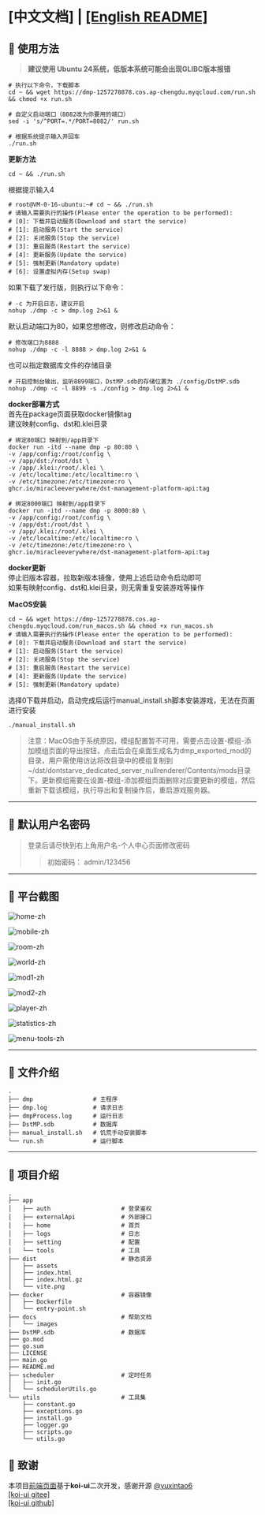 # [中文文档] | [[English README]](README_EN.md)
## :watermelon: 使用方法
>**建议使用 Ubuntu 24系统，低版本系统可能会出现GLIBC版本报错**  
```shell
# 执行以下命令，下载脚本
cd ~ && wget https://dmp-1257278878.cos.ap-chengdu.myqcloud.com/run.sh && chmod +x run.sh
```
```shell
# 自定义启动端口（8082改为你要用的端口）
sed -i 's/^PORT=.*/PORT=8082/' run.sh
```
```shell
# 根据系统提示输入并回车
./run.sh
```
**更新方法**
```shell
cd ~ && ./run.sh
```
根据提示输入4
```shell
# root@VM-0-16-ubuntu:~# cd ~ && ./run.sh
# 请输入需要执行的操作(Please enter the operation to be performed): 
# [0]: 下载并启动服务(Download and start the service) 
# [1]: 启动服务(Start the service) 
# [2]: 关闭服务(Stop the service) 
# [3]: 重启服务(Restart the service) 
# [4]: 更新服务(Update the service) 
# [5]: 强制更新(Mandatory update) 
# [6]: 设置虚拟内存(Setup swap)
```
如果下载了发行版，则执行以下命令：
```shell
# -c 为开启日志，建议开启
nohup ./dmp -c > dmp.log 2>&1 &
```
默认启动端口为80，如果您想修改，则修改启动命令：
```shell
# 修改端口为8888
nohup ./dmp -c -l 8888 > dmp.log 2>&1 &
```
也可以指定数据库文件的存储目录  
```shell
# 开启控制台输出，监听8899端口，DstMP.sdb的存储位置为 ./config/DstMP.sdb
nohup ./dmp -c -l 8899 -s ./config > dmp.log 2>&1 &
```
**docker部署方式**  
首先在package页面获取docker镜像tag  
建议映射config、dst和.klei目录  

```shell
# 绑定80端口 映射到/app目录下
docker run -itd --name dmp -p 80:80 \
-v /app/config:/root/config \
-v /app/dst:/root/dst \
-v /app/.klei:/root/.klei \
-v /etc/localtime:/etc/localtime:ro \
-v /etc/timezone:/etc/timezone:ro \
ghcr.io/miracleeverywhere/dst-management-platform-api:tag
```
```shell
# 绑定8000端口 映射到/app目录下
docker run -itd --name dmp -p 8000:80 \
-v /app/config:/root/config \
-v /app/dst:/root/dst \
-v /app/.klei:/root/.klei \
-v /etc/localtime:/etc/localtime:ro \
-v /etc/timezone:/etc/timezone:ro \
ghcr.io/miracleeverywhere/dst-management-platform-api:tag
```
**docker更新**  
停止旧版本容器，拉取新版本镜像，使用上述启动命令启动即可  
如果有映射config、dst和.klei目录，则无需重复安装游戏等操作  

**MacOS安装**  
```shell
cd ~ && wget https://dmp-1257278878.cos.ap-chengdu.myqcloud.com/run_macos.sh && chmod +x run_macos.sh
# 请输入需要执行的操作(Please enter the operation to be performed): 
# [0]: 下载并启动服务(Download and start the service) 
# [1]: 启动服务(Start the service) 
# [2]: 关闭服务(Stop the service) 
# [3]: 重启服务(Restart the service) 
# [4]: 更新服务(Update the service) 
# [5]: 强制更新(Mandatory update)
```
选择0下载并启动，启动完成后运行manual_install.sh脚本安装游戏，无法在页面进行安装
```shell
./manual_install.sh
```
>注意：MacOS由于系统原因，模组配置暂不可用，需要点击设置-模组-添加模组页面的导出按钮，点击后会在桌面生成名为dmp_exported_mod的目录，用户需使用访达将改目录中的模组复制到~/dst/dontstarve_dedicated_server_nullrenderer/Contents/mods目录下。更新模组需要在设置-模组-添加模组页面删除对应要更新的模组，然后重新下载该模组，执行导出和复制操作后，重启游戏服务器。
---

## :grapes: 默认用户名密码
>登录后请尽快到右上角用户名-个人中心页面修改密码
>
>>初始密码：
>>admin/123456

---

## :cherries: 平台截图
![home-zh](docs/images/home-zh.png)
  

![mobile-zh](docs/images/mobile-zh.png)
  

![room-zh](docs/images/room-zh.png)
  

![world-zh](docs/images/world-zh.png)


![mod1-zh](docs/images/mod1-zh.jpg)


![mod2-zh](docs/images/mod2-zh.jpg)
  

![player-zh](docs/images/player-zh.png)
  

![statistics-zh](docs/images/statistics-zh.png)
  

![menu-tools-zh](docs/images/menu-tools-zh.png)  

---

## :strawberry: 文件介绍
```text
.
├── dmp                 # 主程序
├── dmp.log             # 请求日志
├── dmpProcess.log      # 运行日志
├── DstMP.sdb           # 数据库
├── manual_install.sh   # 饥荒手动安装脚本
└── run.sh              # 运行脚本
```

---

## :peach: 项目介绍
```text
.
├── app
│   ├── auth                    # 登录鉴权
│   ├── externalApi             # 外部接口
│   ├── home                    # 首页
│   ├── logs                    # 日志
│   ├── setting                 # 配置
│   └── tools                   # 工具
├── dist                        # 静态资源
│   ├── assets 
│   ├── index.html
│   ├── index.html.gz
│   └── vite.png
├── docker                      # 容器镜像
│   ├── Dockerfile
│   └── entry-point.sh
├── docs                        # 帮助文档
│   └── images
├── DstMP.sdb                   # 数据库
├── go.mod
├── go.sum
├── LICENSE
├── main.go
├── README.md
├── scheduler                   # 定时任务
│   ├── init.go
│   └── schedulerUtils.go
└── utils                       # 工具集
    ├── constant.go
    ├── exceptions.go
    ├── install.go
    ├── logger.go
    ├── scripts.go
    └── utils.go
```
##  :sparkling_heart: 致谢
本项目[前端页面](https://github.com/miracleEverywhere/dst-management-platform-web)基于**koi-ui**二次开发，感谢开源 [@yuxintao6](https://github.com/yuxintao6)  
[[koi-ui gitee]](https://gitee.com/BigCatHome/koi-ui)  
[[koi-ui github]](https://github.com/yuxintao6/koi-ui)  
